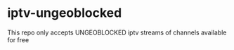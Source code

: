 # iptv-ungeoblocked
This repo only accepts UNGEOBLOCKED iptv streams of channels available for free  
